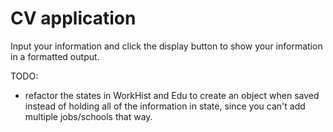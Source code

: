 # CV application

Input your information and click the display button to show your information in a formatted output.

TODO:
 - refactor the states in WorkHist and Edu to create an object when saved instead of holding all of the information in state, since you can't add multiple jobs/schools that way.

 